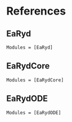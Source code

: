 # References

## EaRyd

```@autodocs
Modules = [EaRyd]
```

## EaRydCore

```@autodocs
Modules = [EaRydCore]
```

## EaRydODE

```@autodocs
Modules = [EaRydODE]
```
